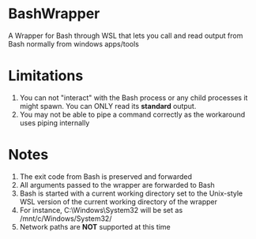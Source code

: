 # BashWrapper
A Wrapper for Bash through WSL that lets you call and read output from Bash normally from windows apps/tools

# Limitations
1. You can not "interact" with the Bash process or any child processes it might spawn. You can ONLY read its **standard** output.
1. You may not be able to pipe a command correctly as the workaround uses piping internally

# Notes
1. The exit code from Bash is preserved and forwarded
1. All arguments passed to the wrapper are forwarded to Bash
1. Bash is started with a current working directory set to the Unix-style WSL version of the current working directory of the wrapper
  1. For instance, C:\Windows\System32 will be set as /mnt/c/Windows/System32/
  1. Network paths are **NOT** supported at this time